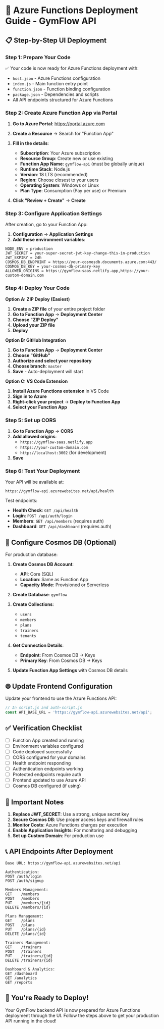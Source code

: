 # 🚀 Azure Functions Deployment Guide - GymFlow API

## 📋 **Step-by-Step UI Deployment**

### **Step 1: Prepare Your Code**
✅ Your code is now ready for Azure Functions deployment with:
- `host.json` - Azure Functions configuration
- `index.js` - Main function entry point
- `function.json` - Function binding configuration
- `package.json` - Dependencies and scripts
- All API endpoints structured for Azure Functions

### **Step 2: Create Azure Function App via Portal**

1. **Go to Azure Portal**: https://portal.azure.com
2. **Create a Resource** → Search for "Function App"
3. **Fill in the details**:
   - **Subscription**: Your Azure subscription
   - **Resource Group**: Create new or use existing
   - **Function App Name**: `gymflow-api` (must be globally unique)
   - **Runtime Stack**: Node.js
   - **Version**: 18 LTS (recommended)
   - **Region**: Choose closest to your users
   - **Operating System**: Windows or Linux
   - **Plan Type**: Consumption (Pay per use) or Premium

4. **Click "Review + Create"** → **Create**

### **Step 3: Configure Application Settings**

After creation, go to your Function App:

1. **Configuration** → **Application Settings**
2. **Add these environment variables**:

```
NODE_ENV = production
JWT_SECRET = your-super-secret-jwt-key-change-this-in-production
JWT_EXPIRY = 24h
COSMOS_DB_ENDPOINT = https://your-cosmosdb.documents.azure.com:443/
COSMOS_DB_KEY = your-cosmos-db-primary-key
ALLOWED_ORIGINS = https://gymflow-saas.netlify.app,https://your-custom-domain.com
```

### **Step 4: Deploy Your Code**

**Option A: ZIP Deploy (Easiest)**
1. **Create a ZIP file** of your entire project folder
2. **Go to Function App** → **Deployment Center**
3. **Choose "ZIP Deploy"**
4. **Upload your ZIP file**
5. **Deploy**

**Option B: GitHub Integration**
1. **Go to Function App** → **Deployment Center**
2. **Choose "GitHub"**
3. **Authorize and select your repository**
4. **Choose branch**: `master`
5. **Save** - Auto-deployment will start

**Option C: VS Code Extension**
1. **Install Azure Functions extension** in VS Code
2. **Sign in to Azure**
3. **Right-click your project** → **Deploy to Function App**
4. **Select your Function App**

### **Step 5: Set up CORS**

1. **Go to Function App** → **CORS**
2. **Add allowed origins**:
   - `https://gymflow-saas.netlify.app`
   - `https://your-custom-domain.com`
   - `http://localhost:3002` (for development)
3. **Save**

### **Step 6: Test Your Deployment**

Your API will be available at:
```
https://gymflow-api.azurewebsites.net/api/health
```

Test endpoints:
- **Health Check**: `GET /api/health`
- **Login**: `POST /api/auth/login`
- **Members**: `GET /api/members` (requires auth)
- **Dashboard**: `GET /api/dashboard` (requires auth)

## 🔧 **Configure Cosmos DB (Optional)**

For production database:

1. **Create Cosmos DB Account**:
   - **API**: Core (SQL)
   - **Location**: Same as Function App
   - **Capacity Mode**: Provisioned or Serverless

2. **Create Database**: `gymflow`
3. **Create Collections**:
   - `users`
   - `members`
   - `plans`
   - `trainers`
   - `tenants`

4. **Get Connection Details**:
   - **Endpoint**: From Cosmos DB → Keys
   - **Primary Key**: From Cosmos DB → Keys

5. **Update Function App Settings** with Cosmos DB details

## 🌐 **Update Frontend Configuration**

Update your frontend to use the Azure Functions API:

```javascript
// In script.js and auth-script.js
const API_BASE_URL = 'https://gymflow-api.azurewebsites.net/api';
```

## ✅ **Verification Checklist**

- [ ] Function App created and running
- [ ] Environment variables configured
- [ ] Code deployed successfully
- [ ] CORS configured for your domains
- [ ] Health endpoint responding
- [ ] Authentication endpoints working
- [ ] Protected endpoints require auth
- [ ] Frontend updated to use Azure API
- [ ] Cosmos DB configured (if using)

## 🚨 **Important Notes**

1. **Replace JWT_SECRET**: Use a strong, unique secret key
2. **Secure Cosmos DB**: Use proper access keys and firewall rules
3. **Monitor Costs**: Azure Functions charges per execution
4. **Enable Application Insights**: For monitoring and debugging
5. **Set up Custom Domain**: For production use

## 📞 **API Endpoints After Deployment**

```
Base URL: https://gymflow-api.azurewebsites.net/api

Authentication:
POST /auth/login
POST /auth/signup

Members Management:
GET    /members
POST   /members
PUT    /members/{id}
DELETE /members/{id}

Plans Management:
GET    /plans
POST   /plans
PUT    /plans/{id}
DELETE /plans/{id}

Trainers Management:
GET    /trainers
POST   /trainers
PUT    /trainers/{id}
DELETE /trainers/{id}

Dashboard & Analytics:
GET /dashboard
GET /analytics
GET /reports
```

## 🎉 **You're Ready to Deploy!**

Your GymFlow backend API is now prepared for Azure Functions deployment through the UI. Follow the steps above to get your production API running in the cloud!
